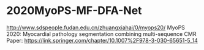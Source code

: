 # 2020MyoPS-MF-DFA-Net
http://www.sdspeople.fudan.edu.cn/zhuangxiahai/0/myops20/ MyoPS 2020: Myocardial pathology segmentation combining multi-sequence CMR
Paper: https://link.springer.com/chapter/10.1007%2F978-3-030-65651-5_14
